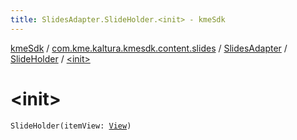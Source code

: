```yaml
---
title: SlidesAdapter.SlideHolder.<init> - kmeSdk
---
```


[kmeSdk](../../../index.html) / [com.kme.kaltura.kmesdk.content.slides](../../index.html) / [SlidesAdapter](../index.html) / [SlideHolder](index.html) / [&lt;init&gt;](./-init-.html)

# &lt;init&gt;

`SlideHolder(itemView: `[`View`](https://developer.android.com/reference/android/view/View.html)`)`